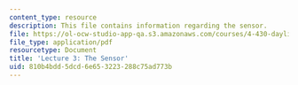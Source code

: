 ```yaml
---
content_type: resource
description: This file contains information regarding the sensor.
file: https://ol-ocw-studio-app-qa.s3.amazonaws.com/courses/4-430-daylighting-spring-2012/810b4bdd5dcd6e653223288c75ad773b_MIT4_430S12_lec03.pdf
file_type: application/pdf
resourcetype: Document
title: 'Lecture 3: The Sensor'
uid: 810b4bdd-5dcd-6e65-3223-288c75ad773b
---
```


